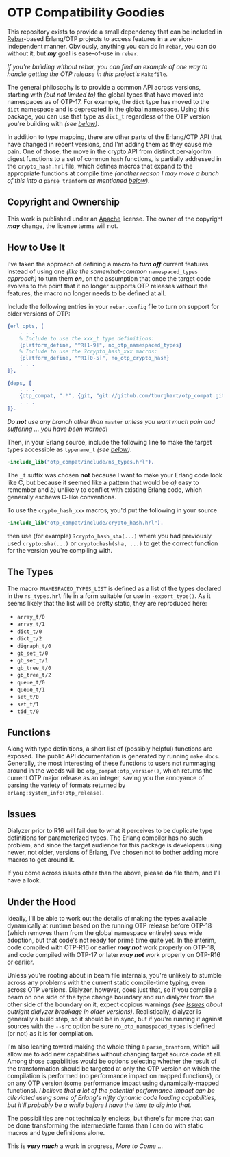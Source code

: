 OTP Compatibility Goodies
=========================

This repository exists to provide a small dependency that can be included in
[Rebar](https://github.com/rebar/rebar)-based Erlang/OTP projects to access
features in a version-independent manner. Obviously, anything you can do in
`rebar`, you can do without it, but ___my___ goal is ease-of-use in `rebar`.

_If you're building without rebar, you can find an example of one way to
handle getting the OTP release in this project's_ `Makefile`.

The general philosophy is to provide a common API across versions, starting
with _(but not limited to)_ the global types that have moved into namespaces
as of OTP-17. For example, the `dict` type has moved to the `dict` namespace
and is deprecated in the global namespace. Using this package, you can use
that type as `dict_t` regardless of the OTP version you're building with
_(see [below](#Ramblings))_.

In addition to type mapping, there are other parts of the Erlang/OTP API that
have changed in recent versions, and I'm adding them as they cause me pain.
One of those, the move in the crypto API from distinct per-algoritm digest
functions to a set of common `hash` functions, is partially addressed in the
`crypto_hash.hrl` file, which defines macros that expand to the appropriate
functions at compile time _(another reason I may move a bunch of this into a_
`parse_tranform` _as mentioned [below](#Ramblings))_.

<a name="Copyright">Copyright and Ownership</a>
-----------------------------------------------

This work is published under an
[Apache](http://www.apache.org/licenses/LICENSE-2.0) license.
The owner of the copyright ___may___ change, the license terms will not.

<a name="Using">How to Use It</a>
---------------------------------

I've taken the approach of defining a macro to ___turn off___ current features
instead of using one _(like the somewhat-common_ `namespaced_types` _approach)_
to turn them ___on___, on the assumption that once the target code evolves
to the point that it no longer supports OTP releases without the features, the
macro no longer needs to be defined at all.

Include the following entries in your `rebar.config` file to turn on support
for older versions of OTP:

```erlang
{erl_opts, [
    . . .
    % Include to use the xxx_t type definitions:
    {platform_define, "^R[1-9]", no_otp_namespaced_types}
    % Include to use the ?crypto_hash_xxx macros:
    {platform_define, "^R1[0-5]", no_otp_crypto_hash}
    . . .
]}.

{deps, [
    . . .
    {otp_compat, ".*", {git, "git://github.com/tburghart/otp_compat.git"}, {branch, "master"}}
    . . .
]}.
```
_Do **not** use any branch other than_ `master` _unless you want much pain
and suffering ... you have been warned!_

Then, in your Erlang source, include the following line to make the target
types accessible as `typename_t` _(see [below](#MappedTypes))_.

```erlang
-include_lib("otp_compat/include/ns_types.hrl").
```

The `_t` suffix was chosen **not** because I want to make your Erlang code
look like C, but because it seemed like a pattern that would be _a)_ easy to
remember and _b)_ unlikely to conflict with existing Erlang code, which
generally eschews C-like conventions.

To use the `crypto_hash_xxx` macros, you'd put the following in your source

```erlang
-include_lib("otp_compat/include/crypto_hash.hrl").
```

then use (for example) `?crypto_hash_sha(...)` where you had previously used
`crypto:sha(...)` or `crypto:hash(sha, ...)` to get the correct function for
the version you're compiling with.

<a name="MappedTypes">The Types</a>
-----------------------------------

The macro `?NAMESPACED_TYPES_LIST` is defined as a list of the types declared
in the `ns_types.hrl` file in a form suitable for use in `-export_type()`.
As it seems likely that the list will be pretty static, they are reproduced
here:

* `array_t/0`
* `array_t/1`
* `dict_t/0`
* `dict_t/2`
* `digraph_t/0`
* `gb_set_t/0`
* `gb_set_t/1`
* `gb_tree_t/0`
* `gb_tree_t/2`
* `queue_t/0`
* `queue_t/1`
* `set_t/0`
* `set_t/1`
* `tid_t/0`

<a name="InfoFuncs">Functions</a>
---------------------------------

Along with type definitions, a short list of (possibly helpful) functions
are exposed. The public API documentation is generated by running `make docs`.
Generally, the most interesting of these functions to users not rummaging
around in the weeds will be `otp_compat:otp_version()`, which returns the
current OTP major release as an integer, saving you the annoyance of parsing
the variety of formats returned by `erlang:system_info(otp_release)`.

<a name="Issues">Issues</a>
---------------------------

Dialyzer prior to R16 will fail due to what it perceives to be duplicate
type definitions for parameterized types. The Erlang compiler has no such
problem, and since the target audience for this package is developers using
newer, not older, versions of Erlang, I've chosen not to bother adding more
macros to get around it.

If you come across issues other than the above, please **do** file them, and
I'll have a look.

<a name="Ramblings">Under the Hood</a>
--------------------------------------

Ideally, I'll be able to work out the details of making the types available
dynamically at runtime based on the running OTP release before OTP-18 (which
removes them from the global namespace entirely) sees wide adoption, but that
code's not ready for prime time quite yet. In the interim, code compiled with
OTP-R16 or earlier ___may not___ work properly on OTP-18, and code compiled
with OTP-17 or later ___may not___ work properly on OTP-R16 or earlier.

Unless you're rooting about in beam file internals, you're unlikely to stumble
across any problems with the current static compile-time typing, even across
OTP versions. Dialyzer, however, does just that, so if you compile a beam on
one side of the type change boundary and run dialyzer from the other side of
the boundary on it, expect copious warnings _(see [Issues](#Issues) about
outright dialyzer breakage in older versions)_.
Realistically, dialyzer is generally a build step, so it should be in sync,
but if you're running it against sources with the `--src` option be sure
`no_otp_namespaced_types` is defined (or not) as it is for compilation.

I'm also leaning toward making the whole thing a `parse_tranform`, which will
allow me to add new capabilities without changing target source code at all.
Among those capabilities would be options selecting whether the result of
the transformation should be targeted at only the OTP version on which the
compilation is performed (no performance impact on mapped functions), or on
any OTP version (some performance impact using dynamically-mapped functions).
_I believe that a lot of the potential performance impact can be alleviated
using some of Erlang's nifty dynamic code loading capabilities, but it'll
probably be a while before I have the time to dig into that._

The possibilities are not technically endless, but there's far more that can
be done transforming the intermediate forms than I can do with static macros
and type definitions alone.

This is ___very much___ a work in progress, _More to Come_ ...
